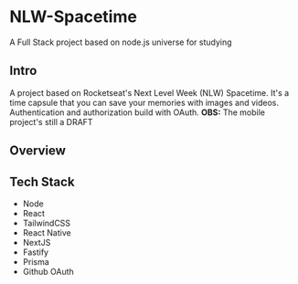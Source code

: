 # NLW-Spacetime
A Full Stack project based on node.js universe for studying
## Intro
A project based on Rocketseat's Next Level Week (NLW) Spacetime. It's a time capsule that you can save your memories with images and videos. </br>
Authentication and authorization build with OAuth.
**OBS:** The mobile project's still a DRAFT
## Overview

## Tech Stack
- Node
- React
- TailwindCSS
- React Native
- NextJS
- Fastify
- Prisma
- Github OAuth
